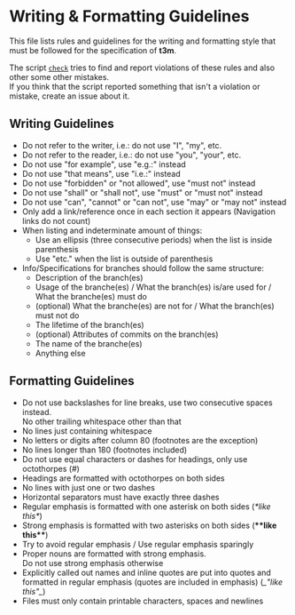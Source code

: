 # Writing & Formatting Guidelines #

This file lists rules and guidelines for the writing and formatting style that
must be followed for the specification of **t3m**.

The script [`check`](check) tries to find and report violations of these rules
and also other some other mistakes.  
If you think that the script reported something that isn't a violation or
mistake, create an issue about it.

## Writing Guidelines ##

* Do not refer to the writer, i.e.: do not use "I", "my", etc.
* Do not refer to the reader, i.e.: do not use "you", "your", etc.
* Do not use "for example", use "e.g.:" instead
* Do not use "that means", use "i.e.:" instead
* Do not use "forbidden" or "not allowed", use "must not" instead
* Do not use "shall" or "shall not", use "must" or "must not" instead
* Do not use "can", "cannot" or "can not", use "may" or "may not" instead
* Only add a link/reference once in each section it appears
  (Navigation links do not count)
* When listing and indeterminate amount of things:
  * Use an ellipsis (three consecutive periods) when the list is inside
    parenthesis
  * Use "etc." when the list is outside of parenthesis
* Info/Specifications for branches should follow the same structure:
  * Description of the branch(es)
  * Usage of the branche(es) / What the branch(es) is/are used for /
    What the branche(es) must do
  * (optional) What the branche(es) are not for /
    What the branch(es) must not do
  * The lifetime of the branch(es)
  * (optional) Attributes of commits on the branch(es)
  * The name of the branche(es)
  * Anything else

## Formatting Guidelines ##

* Do not use backslashes for line breaks, use two consecutive spaces instead.  
  No other trailing whitespace other than that
* No lines just containing whitespace
* No letters or digits after column 80 (footnotes are the exception)
* No lines longer than 180 (footnotes included)
* Do not use equal characters or dashes for headings, only use octothorpes (#)
* Headings are formatted with octothorpes on both sides
* No lines with just one or two dashes
* Horizontal separators must have exactly three dashes
* Regular emphasis is formatted with one asterisk on both sides (*\*like this\**)
* Strong emphasis is formatted with two asterisks on both sides (**\*\*like this\*\***)
* Try to avoid regular emphasis / Use regular emphasis sparingly
* Proper nouns are formatted with strong emphasis.  
  Do not use strong emphasis otherwise
* Explicitly called out names and inline quotes are put into quotes and
  formatted in regular emphasis (quotes are included in emphasis) (_\_"like this"\__)
* Files must only contain printable characters, spaces and newlines

